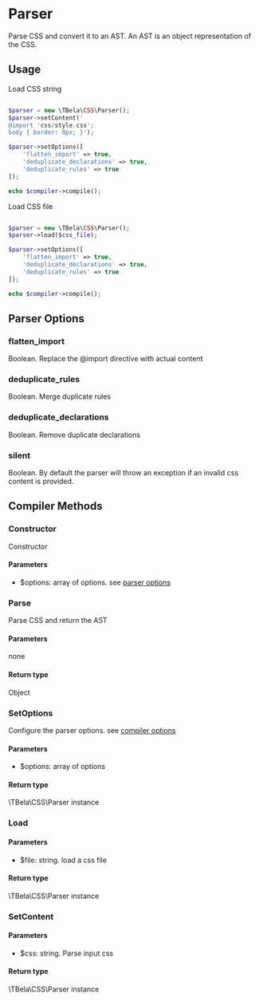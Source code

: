 # Parser

Parse CSS and convert it to an AST. An AST is an object representation of the CSS.

## Usage

Load CSS string

```php 

$parser = new \TBela\CSS\Parser();
$parser->setContent('
@import 'css/style.css';
body { border: 0px; }');

$parser->setOptions([  
    'flatten_import' => true,
    'deduplicate_declarations' => true,
    'deduplicate_rules' => true
]);

echo $compiler->compile();
```

Load CSS file

```php 

$parser = new \TBela\CSS\Parser();
$parser->load($css_file);

$parser->setOptions([  
    'flatten_import' => true,
    'deduplicate_declarations' => true,
    'deduplicate_rules' => true
]);

echo $compiler->compile();
```

## Parser Options

### flatten_import

Boolean. Replace the @import directive with actual content

### deduplicate_rules

Boolean. Merge duplicate rules

### deduplicate_declarations

Boolean. Remove duplicate declarations

### silent

Boolean. By default the parser will throw an exception if an invalid css content is provided. 

## Compiler Methods
 
### Constructor

Constructor

#### Parameters

- $options: array of options. see [parser options](#parser-options)
   
### Parse

Parse CSS and return the AST

#### Parameters

none

#### Return type

Object
  
### SetOptions

Configure the parser options. see [compiler options](#compiler-options)

#### Parameters

- $options: array of options
    
#### Return type

\TBela\CSS\Parser instance
  
### Load

#### Parameters

- $file: string. load a css file
    
#### Return type

\TBela\CSS\Parser instance
  
### SetContent

#### Parameters

- $css: string. Parse input css
    
#### Return type

\TBela\CSS\Parser instance
  